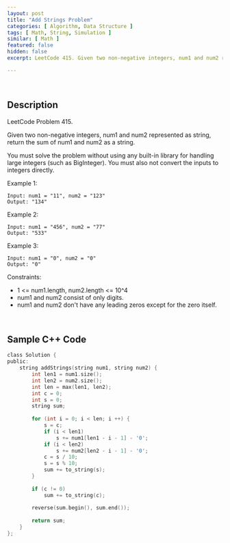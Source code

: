 ```yaml
---
layout: post
title: "Add Strings Problem"
categories: [ Algorithm, Data Structure ]
tags: [ Math, String, Simulation ]
similar: [ Math ]
featured: false
hidden: false
excerpt: LeetCode 415. Given two non-negative integers, num1 and num2 represented as string, return the sum of num1 and num2 as a string.

---
```


<br />

## Description

LeetCode Problem 415.

Given two non-negative integers, num1 and num2 represented as string, return the sum of num1 and num2 as a string.

You must solve the problem without using any built-in library for handling large integers (such as BigInteger). You must also not convert the inputs to integers directly.

Example 1:
```
Input: num1 = "11", num2 = "123"
Output: "134"
```

Example 2:
```
Input: num1 = "456", num2 = "77"
Output: "533"
```

Example 3:
```
Input: num1 = "0", num2 = "0"
Output: "0"
```

Constraints:
* 1 <= num1.length, num2.length <= 10^4
* num1 and num2 consist of only digits.
* num1 and num2 don't have any leading zeros except for the zero itself.

<br />

## Sample C++ Code


```c
class Solution {
public:
    string addStrings(string num1, string num2) {
        int len1 = num1.size();
        int len2 = num2.size();
        int len = max(len1, len2);
        int c = 0;
        int s = 0;
        string sum;
        
        for (int i = 0; i < len; i ++) {
            s = c;
            if (i < len1)
                s += num1[len1 - i - 1] - '0';
            if (i < len2)
                s += num2[len2 - i - 1] - '0';  
            c = s / 10;
            s = s % 10;
            sum += to_string(s);
        }
        
        if (c != 0)
            sum += to_string(c);
        
        reverse(sum.begin(), sum.end());
        
        return sum;
    }
};
```


